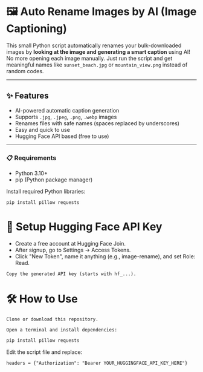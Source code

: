 
# 🖼️ Auto Rename Images by AI (Image Captioning)

This small Python script automatically renames your bulk-downloaded images by **looking at the image and generating a smart caption** using AI!  
No more opening each image manually. Just run the script and get meaningful names like `sunset_beach.jpg` or `mountain_view.png` instead of random codes.

---

## ✨ Features

- AI-powered automatic caption generation
- Supports `.jpg`, `.jpeg`, `.png`, `.webp` images
- Renames files with safe names (spaces replaced by underscores)
- Easy and quick to use
- Hugging Face API based (free to use)

---

### 📋 Requirements

- Python 3.10+
- pip (Python package manager)

Install required Python libraries:

``` bash 
pip install pillow requests
```

# 🔑 Setup Hugging Face API Key

  -  Create a free account at Hugging Face Join.
  -  After signup, go to Settings → Access Tokens.
   - Click "New Token", name it anything (e.g., image-rename), and set Role: Read.

    Copy the generated API key (starts with hf_...).


# 🛠️ How to Use

    Clone or download this repository.

    Open a terminal and install dependencies:
```bash
pip install pillow requests
```

Edit the script file and replace:
```
headers = {"Authorization": "Bearer YOUR_HUGGINGFACE_API_KEY_HERE"}
```

